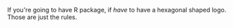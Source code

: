If you're going to have R package, if *have* to have a hexagonal shaped logo. Those are just the rules.

